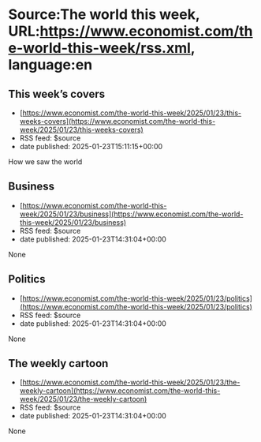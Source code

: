 # Source:The world this week, URL:https://www.economist.com/the-world-this-week/rss.xml, language:en

## This week’s covers
 - [https://www.economist.com/the-world-this-week/2025/01/23/this-weeks-covers](https://www.economist.com/the-world-this-week/2025/01/23/this-weeks-covers)
 - RSS feed: $source
 - date published: 2025-01-23T15:11:15+00:00

How we saw the world

## Business
 - [https://www.economist.com/the-world-this-week/2025/01/23/business](https://www.economist.com/the-world-this-week/2025/01/23/business)
 - RSS feed: $source
 - date published: 2025-01-23T14:31:04+00:00

None

## Politics
 - [https://www.economist.com/the-world-this-week/2025/01/23/politics](https://www.economist.com/the-world-this-week/2025/01/23/politics)
 - RSS feed: $source
 - date published: 2025-01-23T14:31:04+00:00

None

## The weekly cartoon
 - [https://www.economist.com/the-world-this-week/2025/01/23/the-weekly-cartoon](https://www.economist.com/the-world-this-week/2025/01/23/the-weekly-cartoon)
 - RSS feed: $source
 - date published: 2025-01-23T14:31:04+00:00

None

